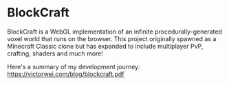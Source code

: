 # BlockCraft
BlockCraft is a WebGL implementation of an infinite procedurally-generated voxel world that runs on the browser. This project originally spawned as a Minecraft Classic clone but has expanded to include multiplayer PvP, crafting, shaders and much more!

Here's a summary of my development journey: https://victorwei.com/blog/blockcraft.pdf
